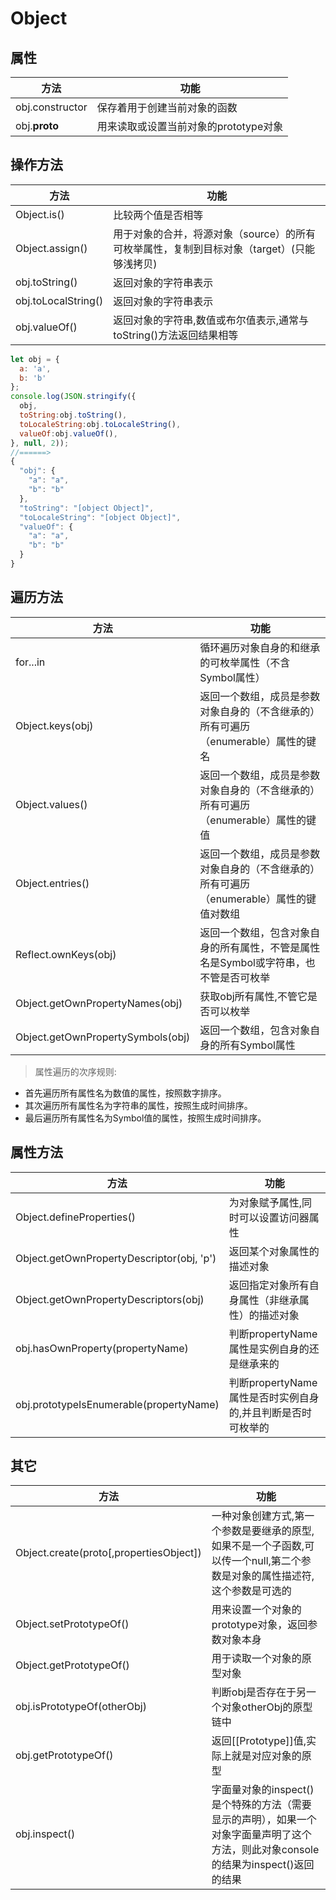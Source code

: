 # Object

## 属性

方法              | 功能
--------------- | -----------------------
obj.constructor | 保存着用于创建当前对象的函数
obj.**proto**   | 用来读取或设置当前对象的prototype对象

## 操作方法

方法                  | 功能
------------------- | ----------------------------------------------------
Object.is()         | 比较两个值是否相等
Object.assign()     | 用于对象的合并，将源对象（source）的所有可枚举属性，复制到目标对象（target）(只能够浅拷贝)
obj.toString()      | 返回对象的字符串表示
obj.toLocalString() | 返回对象的字符串表示
obj.valueOf()       | 返回对象的字符串,数值或布尔值表示,通常与toString()方法返回结果相等

```javascript
let obj = {
  a: 'a',
  b: 'b'
};
console.log(JSON.stringify({
  obj,
  toString:obj.toString(),
  toLocaleString:obj.toLocaleString(),
  valueOf:obj.valueOf(),
}, null, 2));
//======>
{
  "obj": {
    "a": "a",
    "b": "b"
  },
  "toString": "[object Object]",
  "toLocaleString": "[object Object]",
  "valueOf": {
    "a": "a",
    "b": "b"
  }
}
```

## 遍历方法

方法                                | 功能
--------------------------------- | -------------------------------------------------
for...in                          | 循环遍历对象自身的和继承的可枚举属性（不含Symbol属性）
Object.keys(obj)                  | 返回一个数组，成员是参数对象自身的（不含继承的）所有可遍历（enumerable）属性的键名
Object.values()                   | 返回一个数组，成员是参数对象自身的（不含继承的）所有可遍历（enumerable）属性的键值
Object.entries()                  | 返回一个数组，成员是参数对象自身的（不含继承的）所有可遍历（enumerable）属性的键值对数组
Reflect.ownKeys(obj)              | 返回一个数组，包含对象自身的所有属性，不管是属性名是Symbol或字符串，也不管是否可枚举
Object.getOwnPropertyNames(obj)   | 获取obj所有属性,不管它是否可以枚举
Object.getOwnPropertySymbols(obj) | 返回一个数组，包含对象自身的所有Symbol属性

> 属性遍历的次序规则:

- 首先遍历所有属性名为数值的属性，按照数字排序。
- 其次遍历所有属性名为字符串的属性，按照生成时间排序。
- 最后遍历所有属性名为Symbol值的属性，按照生成时间排序。

## 属性方法

方法                                        | 功能
----------------------------------------- | ------------------------------------
Object.defineProperties()                 | 为对象赋予属性,同时可以设置访问器属性
Object.getOwnPropertyDescriptor(obj, 'p') | 返回某个对象属性的描述对象
Object.getOwnPropertyDescriptors(obj)     | 返回指定对象所有自身属性（非继承属性）的描述对象
obj.hasOwnProperty(propertyName)          | 判断propertyName属性是实例自身的还是继承来的
obj.prototypeIsEnumerable(propertyName)   | 判断propertyName属性是否时实例自身的,并且判断是否时可枚举的

## 其它

方法                                      | 功能
--------------------------------------- | ------------------------------------------------------------------------------
Object.create(proto[,propertiesObject]) | 一种对象创建方式,第一个参数是要继承的原型,如果不是一个子函数,可以传一个null,第二个参数是对象的属性描述符,这个参数是可选的
Object.setPrototypeOf()                 | 用来设置一个对象的prototype对象，返回参数对象本身
Object.getPrototypeOf()                 | 用于读取一个对象的原型对象
obj.isPrototypeOf(otherObj)             | 判断obj是否存在于另一个对象otherObj的原型链中
obj.getPrototypeOf()                    | 返回[[Prototype]]值,实际上就是对应对象的原型
obj.inspect()                           | 字面量对象的inspect()是个特殊的方法（需要显示的声明），如果一个对象字面量声明了这个方法，则此对象console的结果为inspect()返回的结果
